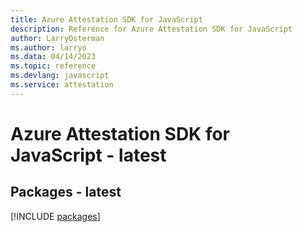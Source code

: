 ```yaml
---
title: Azure Attestation SDK for JavaScript
description: Reference for Azure Attestation SDK for JavaScript
author: LarryOsterman
ms.author: larryo
ms.data: 04/14/2023
ms.topic: reference
ms.devlang: javascript
ms.service: attestation
---
```

# Azure Attestation SDK for JavaScript - latest
## Packages - latest
[!INCLUDE [packages](attestation-index.md)]